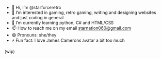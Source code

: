 - 👋 Hi, I’m @starforceretro
- 👀 I’m interested in gaming, retro gaming, writing and designing websites and just coding in general
- 🌱 I’m currently learning python, C# and HTML/CSS
- 📫 How to reach me on my email starnation060@gmail.com 
- 😄 Pronouns: she/they
- ⚡ Fun fact: I love James Camerons avatar a bit too much


(wip)
<!---
starforceretro/starforceretro is a ✨ special ✨ repository because its `README.md` (this file) appears on your GitHub profile.
You can click the Preview link to take a look at your changes.
--->
